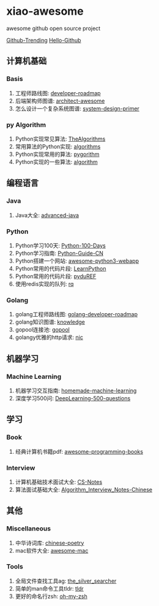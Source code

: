# xiao-awesome
awesome github open source project

[Github-Trending](https://github.com/trending)
[Hello-Github](https://hellogithub.com/)

## 计算机基础

### Basis
1. 工程师路线图: [developer-roadmap](https://github.com/kamranahmedse/developer-roadmap)
1. 后端架构师图谱: [architect-awesome](https://github.com/xingshaocheng/architect-awesome)
1. 怎么设计一个复杂系统图谱: [system-design-primer](https://github.com/donnemartin/system-design-primer)

### py Algorithm
1. Python实现常见算法: [TheAlgorithms](https://github.com/TheAlgorithms/Python)
1. 常用算法的Python实现: [algorithms](https://github.com/keon/algorithms)
1. Python实现常用的算法: [pygorithm](https://github.com/OmkarPathak/pygorithm)
1. Python实现的一些算法: [algorithm](https://github.com/qiwsir/algorithm)

## 编程语言
### Java
1. Java大全: [advanced-java](https://github.com/doocs/advanced-java)

### Python
1. Python学习100天: [Python-100-Days](https://github.com/jackfrued/Python-100-Days)
1. Python学习指南: [Python-Guide-CN](https://github.com/Prodesire/Python-Guide-CN)
1. Python搭建一个网站: [awesome-python3-webapp](https://github.com/michaelliao/awesome-python3-webapp)
1. Python常用的代码片段: [LearnPython](https://github.com/xianhu/LearnPython)
1. Python常用的代码片段: [pydu](https://github.com/flaggo/pydu)[REF](https://flaggo.github.io/pydu/#/zh-cn/)
1. 使用redis实现的队列: [rq](https://github.com/rq/rq)

### Golang
1. golang工程师路线图: [golang-developer-roadmap](https://github.com/Alikhll/golang-developer-roadmap)
1. golang知识图谱: [knowledge](https://github.com/gocn/knowledge)
1. gopool连接池: [gopool](https://github.com/aosen/gopool)
1. golangy优雅的http请求: [nic](https://github.com/EddieIvan01/nic)

## 机器学习

### Machine Learning
1. 机器学习交互指南: [homemade-machine-learning](https://github.com/trekhleb/homemade-machine-learning)
1. 深度学习500问: [DeepLearning-500-questions](https://github.com/scutan90/DeepLearning-500-questions)

## 学习

### Book
1. 经典计算机书籍pdf: [awesome-programming-books](https://github.com/royeo/awesome-programming-books)

### Interview
1. 计算机基础技术面试大全: [CS-Notes](https://github.com/CyC2018/CS-Notes)
1. 算法面试基础大全: [Algorithm_Interview_Notes-Chinese](https://github.com/imhuay/Algorithm_Interview_Notes-Chinese)

## 其他

### Miscellaneous
1. 中华诗词库: [chinese-poetry](https://github.com/chinese-poetry/chinese-poetry)
1. mac软件大全: [awesome-mac](https://github.com/jaywcjlove/awesome-mac/blob/master/README-zh.md)

### Tools
1. 全局文件查找工具ag: [the_silver_searcher](https://github.com/ggreer/the_silver_searcher)
1. 简单的man命令工具tldr: [tldr](https://github.com/tldr-pages/tldr)
1. 更好的命名行zsh: [oh-my-zsh](https://github.com/robbyrussell/oh-my-zsh)
